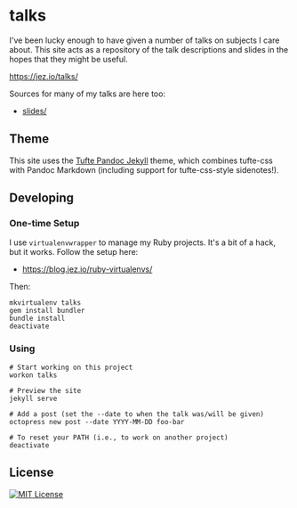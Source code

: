 # talks

I've been lucky enough to have given a number of talks on subjects I care about.
This site acts as a repository of the talk descriptions and slides in the hopes
that they might be useful.

<https://jez.io/talks/>

Sources for many of my talks are here too:

- [slides/](slides)

## Theme

This site uses the [Tufte Pandoc Jekyll] theme, which combines tufte-css with
Pandoc Markdown (including support for tufte-css-style sidenotes!).

[Tufte Pandoc Jekyll]: https://github.com/jez/tufte-pandoc-jekyll


## Developing

### One-time Setup

I use `virtualenvwrapper` to manage my Ruby projects.
It's a bit of a hack, but it works.
Follow the setup here:

- <https://blog.jez.io/ruby-virtualenvs/>

Then:

```
mkvirtualenv talks
gem install bundler
bundle install
deactivate
```

### Using

```shell
# Start working on this project
workon talks

# Preview the site
jekyll serve

# Add a post (set the --date to when the talk was/will be given)
octopress new post --date YYYY-MM-DD foo-bar

# To reset your PATH (i.e., to work on another project)
deactivate
```

## License

[![MIT License](https://img.shields.io/badge/license-MIT-blue.svg)](https://jez.io/MIT-LICENSE.txt)



